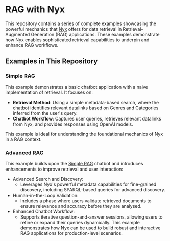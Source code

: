 # RAG with Nyx

This repository contains a series of complete examples showcasing the powerful mechanics that [Nyx](NYX.md) offers for data retrieval in Retrieval-Augmented Generation (RAG) applications. These examples demonstrate how Nyx enables sophisticated retrieval capabilities to underpin and enhance RAG workflows.

## Examples in This Repository

### Simple RAG

This example demonstrates a basic chatbot application with a naive implementation of retrieval. It focuses on:

- **Retrieval Method**: Using a simple metadata-based search, where the chatbot identifies relevant datalinks based on Genres and Categories inferred from the user's query.
- **Chatbot Workflow**: Captures user queries, retrieves relevant datalinks from Nyx, and provides responses using OpenAI models.

This example is ideal for understanding the foundational mechanics of Nyx in a RAG context.

### Advanced RAG
This example builds upon the [Simple RAG](#simple-rag) chatbot and introduces enhancements to improve retrieval and user interaction:

- Advanced Search and Discovery:
    - Leverages Nyx's powerful metadata capabilities for fine-grained discovery, including SPARQL-based queries for advanced discovery.
- Human-in-the-Loop Validation:
    - Includes a phase where users validate retrieved documents to ensure relevance and accuracy before they are analysed.
- Enhanced Chatbot Workflow:
    - Supports iterative question-and-answer sessions, allowing users to refine or expand their queries dynamically.
This example demonstrates how Nyx can be used to build robust and interactive RAG applications for production-level scenarios.
